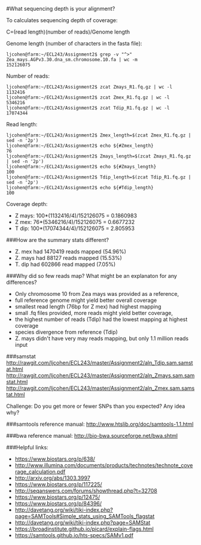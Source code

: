 #What sequencing depth is your alignment?

To calculates sequencing depth of coverage: 

C=(read length)(number of reads)/Genome length

Genome length (number of characters in the fasta file):

    ljcohen@farm:~/ECL243/Assignment2$ grep -v "^>" Zea_mays.AGPv3.30.dna_sm.chromosome.10.fa | wc -m
    152126075


Number of reads:

    ljcohen@farm:~/ECL243/Assignment2$ zcat Zmays_R1.fq.gz | wc -l
    1132416
    ljcohen@farm:~/ECL243/Assignment2$ zcat Zmex_R1.fq.gz | wc -l
    5346216
    ljcohen@farm:~/ECL243/Assignment2$ zcat Tdip_R1.fq.gz | wc -l
    17074344


Read length:

    ljcohen@farm:~/ECL243/Assignment2$ Zmex_length=$(zcat Zmex_R1.fq.gz | sed -n '2p')
    ljcohen@farm:~/ECL243/Assignment2$ echo ${#Zmex_length}
    76
    ljcohen@farm:~/ECL243/Assignment2$ Zmays_length=$(zcat Zmays_R1.fq.gz | sed -n '2p')
    ljcohen@farm:~/ECL243/Assignment2$ echo ${#Zmays_length}
    100
    ljcohen@farm:~/ECL243/Assignment2$ Tdip_length=$(zcat Tdip_R1.fq.gz | sed -n '2p')
    ljcohen@farm:~/ECL243/Assignment2$ echo ${#Tdip_length}
    100


Coverage depth:
* Z mays: 100*(1132416/4)/152126075 =  0.1860983
* Z mex: 76*(5346216/4)/152126075 = 0.6677232
* T dip: 100*(17074344/4)/152126075 = 2.805953

###How are the summary stats different?

* Z. mex had 1470419 reads mapped (54.96%) 
* Z. mays had 88127 reads mapped (15.53%)
* T. dip had 602866 read mapped (7.05%)

###Why did so few reads map? What might be an explanaton for any differences?
- Only chromosome 10 from Zea mays was provided as a reference,
- full reference genome might yield better overall coverage
- smallest read length (76bp for Z mex) had highest mapping
- small .fq files provided, more reads might yield better coverage,
- the highest number of reads (Tdip) had the lowest mapping at highest coverage
- species divergence from reference (Tdip)
- Z. mays didn't have very may reads mapping, but only 1.1 million reads input

###samstat
http://rawgit.com/ljcohen/ECL243/master/Assignment2/aln_Tdip.sam.samstat.html
http://rawgit.com/ljcohen/ECL243/master/Assignment2/aln_Zmays.sam.samstat.html
http://rawgit.com/ljcohen/ECL243/master/Assignment2/aln_Zmex.sam.samstat.html

Challenge:
Do you get more or fewer SNPs than you expected? Any idea why?

###samtools reference manual:
http://www.htslib.org/doc/samtools-1.1.html

###bwa reference manual:
http://bio-bwa.sourceforge.net/bwa.shtml

###Helpful links:
- https://www.biostars.org/p/638/
- http://www.illumina.com/documents/products/technotes/technote_coverage_calculation.pdf
- http://arxiv.org/abs/1303.3997
- https://www.biostars.org/p/117225/
- http://seqanswers.com/forums/showthread.php?t=32708
- https://www.biostars.org/p/12475/
- https://www.biostars.org/p/84396/
- http://davetang.org/wiki/tiki-index.php?page=SAMTools#Simple_stats_using_SAMTools_flagstat
- http://davetang.org/wiki/tiki-index.php?page=SAMStat
- https://broadinstitute.github.io/picard/explain-flags.html
- https://samtools.github.io/hts-specs/SAMv1.pdf

